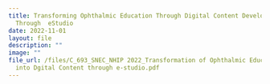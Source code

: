 ```yaml
---
title: Transforming Ophthalmic Education Through Digital Content Development
  Through  eStudio
date: 2022-11-01
layout: file
description: ""
image: ""
file_url: /files/C_693_SNEC_NHIP 2022_Transformation of Ophthalmic Education
  into Dgital Content through e-studio.pdf
---
```

